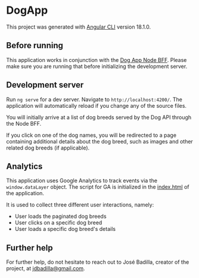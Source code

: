 # DogApp

This project was generated with [Angular CLI](https://github.com/angular/angular-cli) version 18.1.0.

## Before running

This application works in conjunction with the [Dog App Node BFF](<(https://github.com/jdbadilla/dog-app-bff)>). Please make sure you are running that before initializing the development server.

## Development server

Run `ng serve` for a dev server. Navigate to `http://localhost:4200/`. The application will automatically reload if you change any of the source files.

You will initially arrive at a list of dog breeds served by the Dog API through the Node BFF.

If you click on one of the dog names, you will be redirected to a page containing additional details about the dog breed, such as images and other related dog breeds (if applicable).

## Analytics

This application uses Google Analytics to track events via the `window.dataLayer` object. The script for GA is initialized in the [index.html](https://github.com/jdbadilla/dog-app/blob/main/src/index.html#L4-L12) of the application.

It is used to collect three different user interactions, namely:

- User loads the paginated dog breeds
- User clicks on a specific dog breed
- User loads a specific dog breed's details

## Further help

For further help, do not hesitate to reach out to José Badilla, creator of the project, at jdbadilla@gmail.com.
